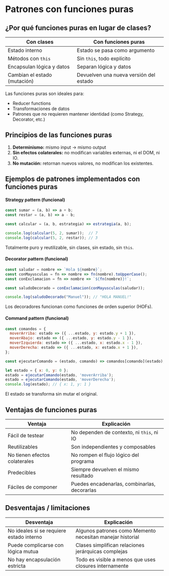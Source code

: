 # **Patrones con funciones puras**

## ¿Por qué funciones puras en lugar de clases?

| Con clases                   | Con funciones puras                    |
| ---------------------------- | -------------------------------------- |
| Estado interno               | Estado se pasa como argumento          |
| Métodos con `this`           | Sin `this`, todo explícito             |
| Encapsulan lógica y datos    | Separan lógica y datos                 |
| Cambian el estado (mutación) | Devuelven una nueva versión del estado |

Las funciones puras son ideales para:
- Reducer functions
- Transformaciones de datos
- Patrones que no requieren mantener identidad (como Strategy, Decorator, etc.)



## Principios de las funciones puras

1. **Determinismo:** mismo input → mismo output
2. **Sin efectos colaterales:** no modifican variables externas, ni el DOM, ni IO.
3. **No mutación:** retornan nuevos valores, no modifican los existentes.



## Ejemplos de patrones implementados con funciones puras

#### Strategy pattern (funcional)
```js
const sumar = (a, b) => a + b;
const restar = (a, b) => a - b;

const calcular = (a, b, estrategia) => estrategia(a, b);

console.log(calcular(5, 2, sumar));  // 7
console.log(calcular(5, 2, restar)); // 3
```
Totalmente puro y reutilizable, sin clases, sin estado, sin `this`.

#### Decorator pattern (funcional)
```js
const saludar = nombre => `Hola ${nombre}`;
const conMayusculas = fn => nombre => fn(nombre).toUpperCase();
const conExclamacion = fn => nombre => `${fn(nombre)}!`;

const saludoDecorado = conExclamacion(conMayusculas(saludar));

console.log(saludoDecorado("Manuel")); // "HOLA MANUEL!"
```
Los decoradores funcionan como funciones de orden superior (HOFs).

#### Command pattern (funcional)
```js
const comandos = {
  moverArriba: estado => ({ ...estado, y: estado.y + 1 }),
  moverAbajo: estado => ({ ...estado, y: estado.y - 1 }),
  moverIzquierda: estado => ({ ...estado, x: estado.x - 1 }),
  moverDerecha: estado => ({ ...estado, x: estado.x + 1 }),
};

const ejecutarComando = (estado, comando) => comandos[comando](estado);

let estado = { x: 0, y: 0 };
estado = ejecutarComando(estado, 'moverArriba');
estado = ejecutarComando(estado, 'moverDerecha');
console.log(estado); // { x: 1, y: 1 }
```
El estado se transforma sin mutar el original.



## Ventajas de funciones puras

| Ventaja                       | Explicación                                  |
| ----------------------------- | -------------------------------------------- |
| Fácil de testear              | No dependen de contexto, ni `this`, ni IO    |
| Reutilizables                 | Son independientes y composables             |
| No tienen efectos colaterales | No rompen el flujo lógico del programa       |
| Predecibles                   | Siempre devuelven el mismo resultado         |
| Fáciles de componer           | Puedes encadenarlas, combinarlas, decorarlas |



## Desventajas / limitaciones

|Desventaja|Explicación|
|---|---|
|No ideales si se requiere estado interno|Algunos patrones como Memento necesitan manejar historial|
|Puede complicarse con lógica mutua|Clases simplifican relaciones jerárquicas complejas|
|No hay encapsulación estricta|Todo es visible a menos que uses closures internamente|